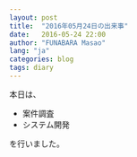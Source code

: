 ```yaml
---
layout: post
title:  "2016年05月24日の出来事"
date:   2016-05-24 22:00
author: "FUNABARA Masao"
lang: "ja"
categories: blog
tags: diary
---
```


本日は、

* 案件調査
* システム開発

を行いました。
